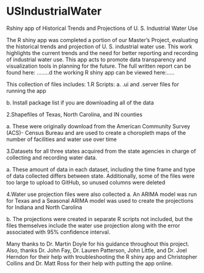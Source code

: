 # USIndustrialWater
Rshiny app of Historical Trends and Projections of U. S. Industrial Water Use

The R shiny app was completed a portion of our Master’s Project, evaluating the historical trends and projection of U. S. industrial water use. This work highlights the current trends and the need for better reporting and recording of industrial water use. This app acts to promote data transparency and visualization tools in planning for the future. The full written report can be found here: ……..d the working R shiny app can be viewed here:…..

This collection of files includes:
1.R Scripts:
   a.   .ui and .server files for running the app
        
   b.   Install package list if you are downloading all of the data 

2.Shapefiles of Texas, North Carolina, and IN counties

   a.   These were originally download from the American Community Survey (ACS)- Census Bureau and are used to create a choropleth maps             of the number of facilities and water use over time

3.Datasets for all three states acquired from the state agencies in charge of collecting and recording water data.

   a.   These amount of data in each dataset, including the time frame and type of data collected differs between state. Additionally,             some of the files were too large to upload to GitHub, so unused columns were deleted
    
4.Water use projection files were also collected
   a.   An ARIMA model was run for Texas and a Seasonal ARIMA model was used to create the projections for Indiana and North Carolina
    
   b.   The projections were created in separate R scripts not included, but the files themselves include the water use projection
        along with the error associated with 95% confidence interval. 
    
  
Many thanks to Dr. Martin Doyle for his guidance throughout this project. Also, thanks Dr. John Fay, Dr. Lauren Patterson, John Little, and Dr. Joel Herndon for their help with troubleshooting the R shiny app and Christopher Collins and Dr. Matt Ross for their help with putting the app online. 
    
